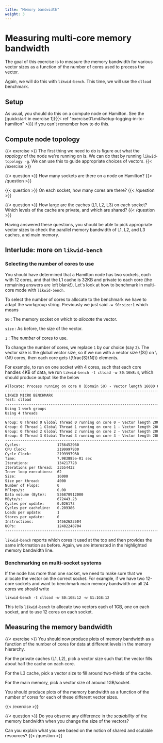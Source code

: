 ```yaml
---
title: "Memory bandwidth"
weight: 3
---
```


# Measuring multi-core memory bandwidth

The goal of this exercise is to measure the memory bandwidth for
various vector sizes as a function of the number of cores used to
process the vector.

Again, we will do this with `likwid-bench`. This time, we will use the
`clload` benchmark.

## Setup

As usual, you should do this on a compute node on Hamilton. See the
[quickstart in exercise 1]({{< ref
"exercise01.md#setup-logging-in-to-hamilton" >}}) if you can't
remember how to do this.

## Compute node topology

{{< exercise >}}
The first thing we need to do is figure out what the _topology_ of the
node we're running on is. We can do that by running `likwid-topology
-g`. We can use this to guide appropriate choices of vectors.
{{< /exercise >}}

{{< question >}}
How many sockets are there on a node on Hamilton?
{{< /question >}}

{{< question >}}
On each socket, how many cores are there?
{{< /question >}}

{{< question >}}
How large are the caches (L1, L2, L3) on each socket? Which levels of
the cache are private, and which are shared?
{{< /question >}}

Having answered these questions, you should be able to pick
appropriate vector sizes to check the parallel memory
bandwidth of L1, L2, and L3 caches, and main memory.

## Interlude: more on `likwid-bench`
### Selecting the number of cores to use

You should have determined that a Hamilton node has two sockets, each
with 12 cores, and that the L1 cache is 32KB and private to each core
(the remaining answers are left blank!). Let's look at how to
benchmark in multi-core mode with `likwid-bench`.

To select the number of cores to allocate to the benchmark we have to
adapt the workgroup string. Previously we just said `-w
S0:size:1` which means

`S0`
: The memory socket on which to _allocate_ the vector.

`size`
: As before, the size of the vector.

`1`
: The _number_ of cores to use.

To change the number of cores, we replace `1` by our choice
(say `2`). The vector size is the global vector size, so if
we run with a vector size \\(S\\) on
\\(N\\) cores, then each core gets
\\(\frac{S}{N}\\) elements.

For example, to run on one socket with 4 cores, such that each core
handles 4KB of data, we run `likwid-bench -t clload -w
S0:16kB:4`, which should produce output like the below

```txt {linenos=false,hl_lines=[26]}
Allocate: Process running on core 0 (Domain S0) - Vector length 16000 Offset 0 Alignment 512
--------------------------------------------------------------------------------
LIKWID MICRO BENCHMARK
Test: clload
--------------------------------------------------------------------------------
Using 1 work groups
Using 4 threads
--------------------------------------------------------------------------------
Group: 0 Thread 0 Global Thread 0 running on core 0 - Vector length 2000 Offset 0
Group: 0 Thread 1 Global Thread 1 running on core 1 - Vector length 2000 Offset 480
Group: 0 Thread 2 Global Thread 2 running on core 2 - Vector length 2000 Offset 960
Group: 0 Thread 3 Global Thread 3 running on core 3 - Vector length 2000 Offset 1440
--------------------------------------------------------------------------------
Cycles:                 1756452960
CPU Clock:              2199997930
Cycle Clock:            2199997930
Time:                   7.983885e-01 sec
Iterations:             134217728
Iterations per thread:  33554432
Inner loop executions:  62
Size:                   16000
Size per thread:        4000
Number of Flops:        0
MFlops/s:               0.00
Data volume (Byte):     536870912000
MByte/s:                672443.23
Cycles per update:      0.026173
Cycles per cacheline:   0.209386
Loads per update:       1
Stores per update:      0
Instructions:           14562623504
UOPs:                   12482248704
--------------------------------------------------------------------------------
```

`likwid-bench` reports which cores it used at the top and then
provides the same information as before. Again, we are interested in
the highlighted memory bandwidth line.

### Benchmarking on multi-socket systems

If the node has more than one socket, we need to make sure that we
allocate the vector on the correct socket. For example, if we have two
12-core sockets and want to benchmark main memory bandwidth on all 24
cores we should write

```
likwid-bench -t clload -w S0:1GB:12 -w S1:1GB:12
```

This tells `likwid-bench` to allocate two vectors each of 1GB, one on
each socket, and to use 12 cores on each socket.


## Measuring the memory bandwidth

{{< exercise >}}
You should now produce plots of memory bandwidth as a function of the
number of cores for data at different levels in the memory hierarchy.

For the private caches (L1, L2), pick a vector size such that the
vector fills about half the cache on each core.

For the L3 cache, pick a vector size to fill around two-thirds of the
cache.

For the main memory, pick a vector size of around 1GB/socket.

You should produce plots of the memory bandwidth as a function of the
number of cores for each of these different vector sizes.

{{< /exercise >}}

{{< question >}}
Do you observe any difference in the _scalability_ of the memory
bandwidth when you change the size of the vectors?

Can you explain what you see based on the notion of shared and
scalable resources?
{{< /question >}}
